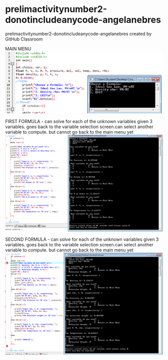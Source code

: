 # prelimactivitynumber2-donotincludeanycode-angelanebres
prelimactivitynumber2-donotincludeanycode-angelanebres created by GitHub Classroom

MAIN MENU
![](s3.png)

FIRST FORMULA - can solve for each of the unknown variables given 3 variables. goes back to the variable selection screen.can select 
another variable to compute. but cannot go back to the main menu yet
![](s1.png)

SECOND FORMULA - can solve for each of the unknown variables given 3 variables. goes back to the variable selection screen.can select 
another variable to compute. but cannot go back to the main menu yet
![](s2.png)
